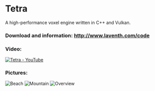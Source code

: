 # Tetra
A high-performance voxel engine written in C++ and Vulkan.

### Download and information: http://www.laventh.com/code

### Video:
[![Tetra - YouTube](https://i.imgur.com/IYCdCKN.png)](http://www.youtube.com/watch?v=Aok9_ngcgKw "Tetra - YouTube")

### Pictures:
![Beach](https://i.imgur.com/dsKGSM5.png)
![Mountain](https://i.imgur.com/XKjyp3G.png)
![Overview](https://i.imgur.com/8jqwKep.png)
